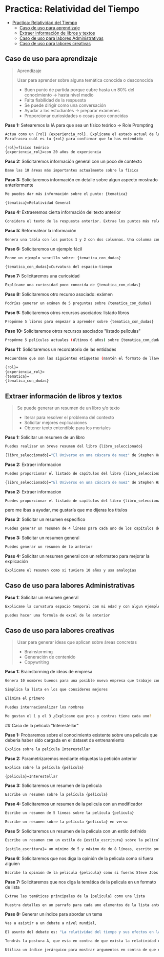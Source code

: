 # Practica: Relatividad del Tiempo

- [Practica: Relatividad del Tiempo](#practica-relatividad-del-tiempo)
  - [Caso de uso para aprendizaje](#caso-de-uso-para-aprendizaje)
  - [Extraer información de libros y textos](#extraer-información-de-libros-y-textos)
  - [Caso de uso para labores Administrativas](#caso-de-uso-para-labores-administrativas)
  - [Caso de uso para labores creativas](#caso-de-uso-para-labores-creativas)




## Caso de uso para aprendizaje

>Aprendizaje
>
>Usar para aprender sobre alguna temática conocida o desconocida
>
>* Buen punto de partida porque cubre hasta un 80% del conocimiento -> hasta nivel medio
>* Falta fiabilidad de la respuesta
>* Se puede dirigir como una conversación
>* Ayudar a los estudiantes -> preparar exámenes
>* Proporcionar curiosidades o cosas poco conocidas


**Paso 1:** Setearemos la IA para que sea un físico teórico -> Role Prompting

```bash
Actua como un {rol} {experiencia_rol}. Explícame el estado actual de la física con palabras sencillas.
Parafrasea cuál es tu {rol} para confirmar que lo has entendido

{rol}=físico teórico
{experiencia_rol}=con 20 años de experiencia
```

**Paso 2:** Solicitaremos información general con un poco de contexto

```bash
Dame las 10 áreas más importantes actualmente sobre la física
```

**Paso 3:** Solicitaremos información en detalle sobre algun aspecto mostrado anteriormente

```bash
Me puedes dar más información sobre el punto: {tematica}

{tematica}=Relatividad General
```

**Paso 4:** Extraeremos cierta información del texto anterior

```bash
Considera el texto de la respuesta anterior. Extrae los puntos más relevantes en una lista numerada
```

**Paso 5:** Reformatear la información

```bash
Genera una tabla con los puntos 1 y 2 con dos columnas. Una columna con el textot del punto y la otra con las palabras clave más destacables
```

**Paso 6:** Solicitaremos un ejemplo fácil

```bash
Ponme un ejemplo sencillo sobre: {tematica_con_dudas}

{tematica_con_dudas}=Curvatura del espacio-tiempo
```

**Paso 7:** Solicitaremos una curiosidad

```bash
Explícame una curiosidad poco conocida de {tematica_con_dudas}
```

**Paso 8:** Solicitaremos otro recurso asociado: exámen

```bash
Podrías generar un exámen de 5 preguntas sobre {tematica_con_dudas}
```

**Paso 9:** Solicitaremos otros recursos asociados: listado libros

```bash
Propónme 5 libros para empezar a aprender sobre {tematica_con_dudas}
```

**Paso 10:** Solicitaremos otros recursos asociados "listado películas"

```bash
Propónme 5 películas actuales (últimos 6 años) sobre {tematica_con_dudas}
```

**Paso 11:** Solicitaremos un recordatorio de las entidades

```bash
Recuerdame que son las siguientes etiquetas (mantén el formato de llaves e igualdades para responder)

{rol}=
{experiencia_rol}=
{tematica}=
{tematica_con_dudas}
```





## Extraer información de libros y textos

>Se puede generar un resumen de un libro y/o texto
>
>* Iterar para resolver el problema del contexto
>* Solicitar mejores explicaciones
>* Obtener texto entendible para los mortales


**Paso 1:** Solicitar un resumen de un libro

```bash
Puedes realizar un breve resumen del libro {libro_seleccionado}

{libro_seleccionado}="El Universo en una cáscara de nuez" de Stephen Hawking
```

**Paso 2:** Extraer informacion

```bash
Puedes proporcionar el listado de capítulos del libro {libro_seleccionado}

{libro_seleccionado}="El Universo en una cáscara de nuez" de Stephen Hawking
```

**Paso 2:** Extraer informacion

```bash
Puedes proporcionar el listado de capítulos del libro {libro_seleccionado}
```
pero me ibas a ayudar, me gustaría que me dijeras los titulos

**Paso 3:** Solicitar un resumen especifico

```bash
Puedes generar un resumen de 4 líneas para cada uno de los capítulos del libro {libro_seleccionado}
```

**Paso 3:** Solicitar un resumen general

```bash
Puedes generar un resumen de lo anterior
```

**Paso 4:** Solicitar un resumen general con un reformateo para mejorar la explicación

```bash
Explicame el resumen como si tuviera 10 años y usa analogías
```





## Caso de uso para labores Administrativas

**Paso 1:** Solicitar un resumen general

```bash
Explicame la curvatura espacio temporal con mi edad y con algun ejemplo sencillo
```

```bash
puedes hacer una formula de excel de lo anterior
```





## Caso de uso para labores creativas

>Usar para generar ideas que aplican sobre áreas concretas
>
>* Brainstorming
>* Generación de contenido
>* Copywriting


**Paso 1:** Brainstorming de ideas de empresa

```bash
Genera 10 nombres buenos para una posible nueva empresa que trabaje con la relatividad temporal. Este nombre tiene que estar relacionado de alguna manera con agujeros de gusano
```

```bash
Simplica la lista en los que consideres mejores
```

```bash
Elimina el primero
```

```bash
Puedes internacionalizar los nombres
```

```bash
Me gustan el 1 y el 3 ¿Explicame que pros y contras tiene cada uno?
```






## Caso de la pelicula "Interestellar"

**Paso 1:** Probaremos sobre el conocimiento existente sobre una pelicula que debería haber sido cargada en el dataset de entrenamiento

```bash
Explica sobre la película Interestellar
```

**Paso 2:** Parametrizaremos mediante etiquetas la petición anterior

```bash
Explica sobre la película {pelicula}

{pelicula}=Interestellar
```

**Paso 3:** Solicitaremos un resumen de la pelicula

```bash
Escribe un resumen sobre la película {pelicula}
```

**Paso 4:** Solicitaremos un resumen de la pelicula con un modificador

```bash
Escribe un resumen de 5 lineas sobre la película {pelicula}
```

```bash
Escribe un resumen sobre la película {pelicula} en verso
```

**Paso 5:** Solicitaremos un resumen de la pelicula con un estilo definido

```bash
Escribe un resumen con un estilo de {estilo_escritura} sobre la película {pelicula}

{estilo_escritura}= un mínimo de 5 y máximo de de 8 líneas, escrito por un niño de 9 años con un tono de humor
```

**Paso 6:** Solicitaremos que nos diga la opinión de la pelicula como si fuera alguien

```bash
Escribe la opinión de la pelicula {pelicula} como si fueras Steve Jobs
```

**Paso 7:** Solicitaremos que nos diga la temática de la pelicula en un formato de lista

```bash
Extrae las temáticas principales de la {pelicula} como una lista
```

```bash
Muestra detalles en un parrafo para cada uno elementos de la lista anterior
```

**Paso 8:** Generar un índice para abordar un tema

```bash
Vas a asistir a un debate a nivel mundial,

El asunto del debate es: "La relatividad del tiempo y sus efectos en la experiencia humana"

Tendrás la postura A, que esta en contra de que exista la relatividad del tiempo.

Utiliza un índice jerárquico para mostrar argumentos en contra de que exista y categorizalos en, como mínimo, 5 categorías diferentes con  al menos 3 argumentos por cada categoría
```